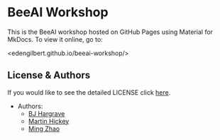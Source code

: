 # BeeAI Workshop

This is the BeeAI workshop hosted on GitHub Pages using Material for MkDocs. To view it online, go to:

<edengilbert.github.io/beeai-workshop/>

## License & Authors

If you would like to see the detailed LICENSE click [here](./LICENSE).

- Authors:
  - [BJ Hargrave](https://github.com/bjhargrave)
  - [Martin Hickey](https://github.com/hickeyma)
  - [Ming Zhao](https://github.com/mingxzhao)

